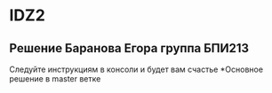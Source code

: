 # IDZ2
## Решение Баранова Егора группа БПИ213
Следуйте инструкциям в консоли и будет вам счастье
*Основное решение в master ветке
